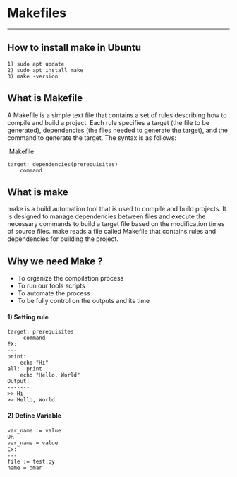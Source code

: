 # Makefiles
-----------
## How to install make in Ubuntu
```
1) sudo apt update
2) sudo apt install make
3) make -version
```
## What is Makefile
A Makefile is a simple text file that contains a set of rules describing how to compile and build a project. Each rule specifies a target (the file to be generated), dependencies (the files needed to generate the target), and the command to generate the target. The syntax is as follows:

.Makefile
```
target: dependencies(prerequisites)
    command
```
## What is make
make is a build automation tool that is used to compile and build projects. It is designed to manage dependencies between files and execute the necessary commands to build a target file based on the modification times of source files. make reads a file called Makefile that contains rules and dependencies for building the project.
## Why we need Make ?
- To organize the compilation process
- To run our tools scripts
- To automate the process
- To be fully control on the outputs and its time
#### 1) Setting rule
```
target: prerequisites
     command
EX:
---
print:
	echo "Hi"
all:  print
	echo "Hello, World"
Output:
-------
>> Hi
>> Hello, World

```
#### 2) Define Variable
```
var_name := value
OR
var_name = value
Ex:
---
file := test.py
name = omar
```
